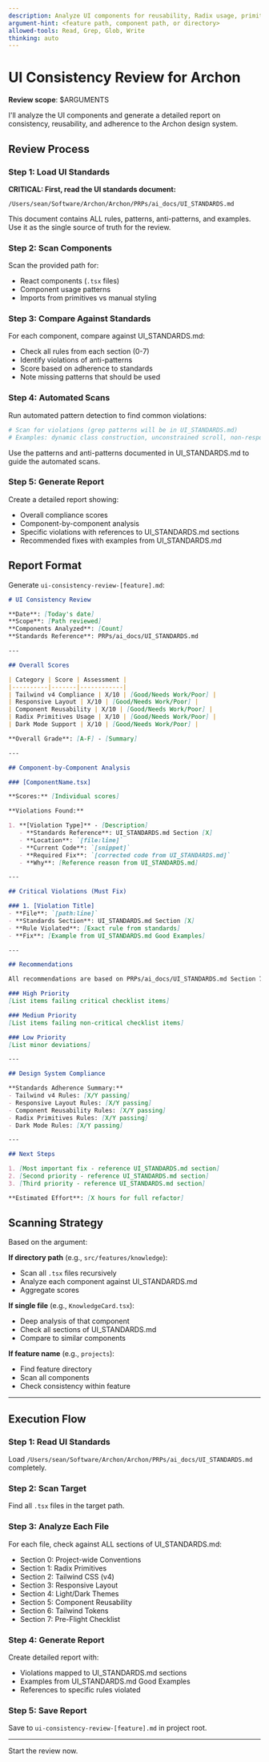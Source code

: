 ```yaml
---
description: Analyze UI components for reusability, Radix usage, primitives, and styling consistency
argument-hint: <feature path, component path, or directory>
allowed-tools: Read, Grep, Glob, Write
thinking: auto
---
```


# UI Consistency Review for Archon

**Review scope**: $ARGUMENTS

I'll analyze the UI components and generate a detailed report on consistency, reusability, and adherence to the Archon design system.

## Review Process

### Step 1: Load UI Standards

**CRITICAL: First, read the UI standards document:**

```
/Users/sean/Software/Archon/Archon/PRPs/ai_docs/UI_STANDARDS.md
```

This document contains ALL rules, patterns, anti-patterns, and examples. Use it as the single source of truth for the review.

### Step 2: Scan Components

Scan the provided path for:
- React components (`.tsx` files)
- Component usage patterns
- Imports from primitives vs manual styling

### Step 3: Compare Against Standards

For each component, compare against UI_STANDARDS.md:
- Check all rules from each section (0-7)
- Identify violations of anti-patterns
- Score based on adherence to standards
- Note missing patterns that should be used

### Step 4: Automated Scans

Run automated pattern detection to find common violations:

```bash
# Scan for violations (grep patterns will be in UI_STANDARDS.md)
# Examples: dynamic class construction, unconstrained scroll, non-responsive grids, etc.
```

Use the patterns and anti-patterns documented in UI_STANDARDS.md to guide the automated scans.

### Step 5: Generate Report

Create a detailed report showing:
- Overall compliance scores
- Component-by-component analysis
- Specific violations with references to UI_STANDARDS.md sections
- Recommended fixes with examples from UI_STANDARDS.md

## Report Format

Generate `ui-consistency-review-[feature].md`:

```markdown
# UI Consistency Review

**Date**: [Today's date]
**Scope**: [Path reviewed]
**Components Analyzed**: [Count]
**Standards Reference**: PRPs/ai_docs/UI_STANDARDS.md

---

## Overall Scores

| Category | Score | Assessment |
|----------|-------|------------|
| Tailwind v4 Compliance | X/10 | [Good/Needs Work/Poor] |
| Responsive Layout | X/10 | [Good/Needs Work/Poor] |
| Component Reusability | X/10 | [Good/Needs Work/Poor] |
| Radix Primitives Usage | X/10 | [Good/Needs Work/Poor] |
| Dark Mode Support | X/10 | [Good/Needs Work/Poor] |

**Overall Grade**: [A-F] - [Summary]

---

## Component-by-Component Analysis

### [ComponentName.tsx]

**Scores:** [Individual scores]

**Violations Found:**

1. **[Violation Type]** - [Description]
   - **Standards Reference**: UI_STANDARDS.md Section [X]
   - **Location**: `[file:line]`
   - **Current Code**: `[snippet]`
   - **Required Fix**: `[corrected code from UI_STANDARDS.md]`
   - **Why**: [Reference reason from UI_STANDARDS.md]

---

## Critical Violations (Must Fix)

### 1. [Violation Title]
- **File**: `[path:line]`
- **Standards Section**: UI_STANDARDS.md Section [X]
- **Rule Violated**: [Exact rule from standards]
- **Fix**: [Example from UI_STANDARDS.md Good Examples]

---

## Recommendations

All recommendations are based on PRPs/ai_docs/UI_STANDARDS.md Section 7 (Pre-Flight Checklist).

### High Priority
[List items failing critical checklist items]

### Medium Priority
[List items failing non-critical checklist items]

### Low Priority
[List minor deviations]

---

## Design System Compliance

**Standards Adherence Summary:**
- Tailwind v4 Rules: [X/Y passing]
- Responsive Layout Rules: [X/Y passing]
- Component Reusability Rules: [X/Y passing]
- Radix Primitives Rules: [X/Y passing]
- Dark Mode Rules: [X/Y passing]

---

## Next Steps

1. [Most important fix - reference UI_STANDARDS.md section]
2. [Second priority - reference UI_STANDARDS.md section]
3. [Third priority - reference UI_STANDARDS.md section]

**Estimated Effort**: [X hours for full refactor]
```

## Scanning Strategy

Based on the argument:

**If directory path** (e.g., `src/features/knowledge`):
- Scan all `.tsx` files recursively
- Analyze each component against UI_STANDARDS.md
- Aggregate scores

**If single file** (e.g., `KnowledgeCard.tsx`):
- Deep analysis of that component
- Check all sections of UI_STANDARDS.md
- Compare to similar components

**If feature name** (e.g., `projects`):
- Find feature directory
- Scan all components
- Check consistency within feature

---

## Execution Flow

### Step 1: Read UI Standards

Load `/Users/sean/Software/Archon/Archon/PRPs/ai_docs/UI_STANDARDS.md` completely.

### Step 2: Scan Target

Find all `.tsx` files in the target path.

### Step 3: Analyze Each File

For each file, check against ALL sections of UI_STANDARDS.md:
- Section 0: Project-wide Conventions
- Section 1: Radix Primitives
- Section 2: Tailwind CSS (v4)
- Section 3: Responsive Layout
- Section 4: Light/Dark Themes
- Section 5: Component Reusability
- Section 6: Tailwind Tokens
- Section 7: Pre-Flight Checklist

### Step 4: Generate Report

Create detailed report with:
- Violations mapped to UI_STANDARDS.md sections
- Examples from UI_STANDARDS.md Good Examples
- References to specific rules violated

### Step 5: Save Report

Save to `ui-consistency-review-[feature].md` in project root.

---

Start the review now.
